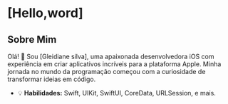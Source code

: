 
# [Hello,word]


## Sobre Mim

Olá! 👋 Sou [Gleidiane silva], uma apaixonada desenvolvedora iOS com experiência em criar aplicativos incríveis para a plataforma Apple. Minha jornada no mundo da programação começou com a curiosidade de transformar ideias em código.


- 💡 **Habilidades:** Swift, UIKit, SwiftUI, CoreData, URLSession, e mais.







